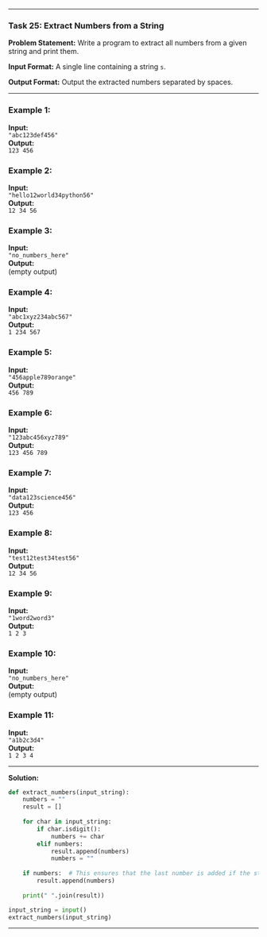 
---

### Task 25: Extract Numbers from a String

**Problem Statement:**
Write a program to extract all numbers from a given string and print them.

**Input Format:**
A single line containing a string `s`.

**Output Format:**
Output the extracted numbers separated by spaces.

---

### Example 1:

**Input:**  
`"abc123def456"`  
**Output:**  
`123 456`

### Example 2:

**Input:**  
`"hello12world34python56"`  
**Output:**  
`12 34 56`

### Example 3:

**Input:**  
`"no_numbers_here"`  
**Output:**  
(empty output)

### Example 4:

**Input:**  
`"abc1xyz234abc567"`  
**Output:**  
`1 234 567`

### Example 5:

**Input:**  
`"456apple789orange"`  
**Output:**  
`456 789`

### Example 6:

**Input:**  
`"123abc456xyz789"`  
**Output:**  
`123 456 789`

### Example 7:

**Input:**  
`"data123science456"`  
**Output:**  
`123 456`

### Example 8:

**Input:**  
`"test12test34test56"`  
**Output:**  
`12 34 56`

### Example 9:

**Input:**  
`"1word2word3"`  
**Output:**  
`1 2 3`

### Example 10:

**Input:**  
`"no_numbers_here"`  
**Output:**  
(empty output)

### Example 11:

**Input:**  
`"a1b2c3d4"`  
**Output:**  
`1 2 3 4`

---

**Solution:**

```python
def extract_numbers(input_string):
    numbers = ""
    result = []
    
    for char in input_string:
        if char.isdigit():
            numbers += char
        elif numbers:
            result.append(numbers)
            numbers = ""
    
    if numbers:  # This ensures that the last number is added if the string ends with digits
        result.append(numbers)
    
    print(" ".join(result))

input_string = input()
extract_numbers(input_string)
```

---
